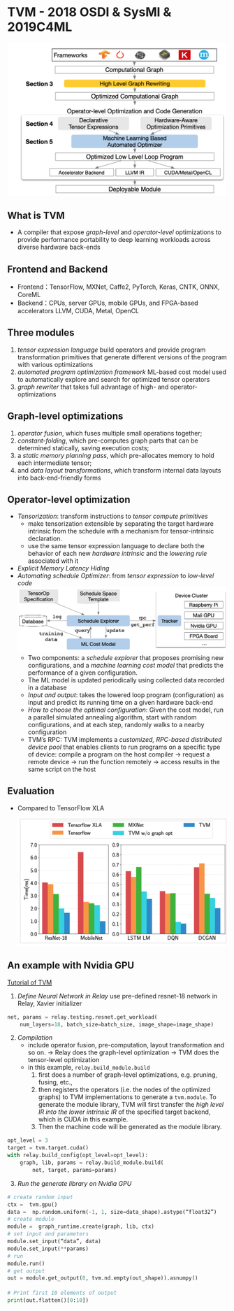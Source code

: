 # TVM - 2018 OSDI & SysMl & 2019C4ML

![image-20190718123408599](assets/image-20190718123408599.png)

## What is TVM

* A compiler that expose *graph-level* and *operator-level* optimizations to provide performance portability to deep learning workloads across diverse hardware back-ends

## Frontend and Backend
* Frontend：TensorFlow, MXNet, Caffe2, PyTorch, Keras, CNTK, ONNX, CoreML
* Backend：CPUs, server GPUs, mobile GPUs, and FPGA-based accelerators LLVM, CUDA, Metal, OpenCL

## Three modules
1. *tensor expression language*  build operators and provide program transformation primitives that generate different versions of the program with various optimizations
2. *automated program optimization framework*  ML-based cost model used to automatically explore and search for optimized tensor operators
3. *graph rewriter* that takes full advantage of high- and operator- optimizations

## Graph-level optimizations
1. *operator fusion*, which fuses multiple small operations together; 
2. *constant-folding*, which pre-computes graph parts that can be determined statically, saving execution costs; 
3. a *static memory planning pass*, which pre-allocates memory to hold each intermediate tensor; 
4. and *data layout transformations*, which transform internal data layouts into back-end-friendly forms

## Operator-level optimization
* *Tensorization*: transform instructions to  *tensor compute primitives*
	* make tensorization extensible by separating the target hardware intrinsic from the schedule with a mechanism for tensor-intrinsic declaration.
	* use the same tensor expression language to declare both the behavior of each new _hardware intrinsic_ and the _lowering rule_ associated with it
* *Explicit Memory Latency Hiding*
* *Automating schedule Optimizer*: from _tensor expression_ to _low-level code_
![image-20190718123419266](assets/image-20190718123419266.png)
	* Two components: a *schedule explorer* that proposes promising new configurations, and a *machine learning cost model* that predicts the performance of a given configuration.
	* The ML model is updated periodically using collected data recorded in a database
	* *Input and output*: takes the lowered loop program (configuration) as input and predict its running time on a given hardware back-end
	* _How to choose the optimal configuration_: Given the cost model, run a parallel simulated annealing algorithm, start with random configurations, and at each step, randomly walks to a nearby configuration
	* TVM’s RPC: TVM implements a _customized, RPC-based distributed device pool_ that enables clients to run programs on a specific type of device: compile a program on the host compiler -> request a remote device -> run the function remotely -> access results in the same script on the host

## Evaluation

* Compared to TensorFlow XLA

  	![image-20190718124643847](assets/image-20190718124643847.png)

## An example with Nvidia GPU
 [Tutorial of TVM](https://docs.tvm.ai/tutorials/relay_quick_start.html#sphx-glr-tutorials-relay-quick-start-py) 
1. *Define Neural Network in Relay*
use pre-defined resnet-18 network in Relay, Xavier initializer
```python
net, params = relay.testing.resnet.get_workload(
    num_layers=18, batch_size=batch_size, image_shape=image_shape)
```

2. *Compilation*
	* include operator fusion, pre-computation, layout transformation and so on.
	 -> Relay does the graph-level optimization
	 -> TVM does the tensor-level optimization
	* in this example, `relay.build_module.build`
		1. first does a number of graph-level optimizations, e.g. pruning, fusing, etc., 
		2. then registers the operators (i.e. the nodes of the optimized graphs) to TVM implementations to generate a `tvm.module`. To generate the module library, TVM will first transfer the _high level IR into the lower intrinsic IR_ of the specified target backend, which is CUDA in this example.  
		3. Then the machine code will be generated as the module library.

``` python
opt_level = 3
target = tvm.target.cuda()
with relay.build_config(opt_level=opt_level):
    graph, lib, params = relay.build_module.build(
        net, target, params=params)
```

3. *Run the generate library on Nvidia GPU*
```python
# create random input
ctx =  tvm.gpu()
data =  np.random.uniform(-1, 1, size=data_shape).astype(“float32”)
# create module
module =  graph_runtime.create(graph, lib, ctx)
# set input and parameters
module.set_input(“data”, data)
module.set_input(**params)
# run
module.run()
# get output
out = module.get_output(0, tvm.nd.empty(out_shape)).asnumpy()

# Print first 10 elements of output
print(out.flatten()[0:10])
```

